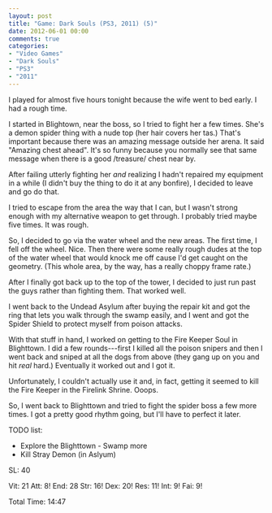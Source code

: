 ```yaml
---
layout: post
title: "Game: Dark Souls (PS3, 2011) (5)"
date: 2012-06-01 00:00
comments: true
categories:
- "Video Games"
- "Dark Souls"
- "PS3"
- "2011"
---
```


I played for almost five hours tonight because the wife went to
bed early. I had a rough time.

I started in Blightown, near the boss, so I tried to fight her a
few times. She's a demon spider thing with a nude top (her hair
covers her tas.) That's important because there was an amazing
message outside her arena. It said "Amazing chest ahead". It's so
funny because you normally see that same message when there is a
good /treasure/ chest near by.

After failing utterly fighting her *and* realizing I hadn't
repaired my equipment in a while (I didn't buy the thing to do it
at any bonfire), I decided to leave and go do that.

I tried to escape from the area the way that I can, but I wasn't
strong enough with my alternative weapon to get through. I
probably tried maybe five times. It was rough.

So, I decided to go via the water wheel and the new areas. The
first time, I fell off the wheel. Nice. Then there were some
really rough dudes at the top of the water wheel that would knock
me off cause I'd get caught on the geometry. (This whole area, by
the way, has a really choppy frame rate.) 

After I finally got back up to the top of the tower, I decided to
just run past the guys rather than fighting them. That worked
well.

I went back to the Undead Asylum after buying the repair kit and
got the ring that lets you walk through the swamp easily, and I
went and got the Spider Shield to protect myself from poison
attacks.

With that stuff in hand, I worked on getting to the Fire Keeper
Soul in Blighttown. I did a few rounds---first I killed all the
poison snipers and then I went back and sniped at all the dogs
from above (they gang up on you and hit *real* hard.) Eventually
it worked out and I got it.

Unfortunately, I couldn't actually use it and, in fact, getting it
seemed to kill the Fire Keeper in the Firelink Shrine. Ooops.

So, I went back to Blighttown and tried to fight the spider boss a
few more times. I got a pretty good rhythm going, but I'll have to
perfect it later.

TODO list:
- Explore the Blighttown - Swamp more
- Kill Stray Demon (in Aslyum)

SL: 40

Vit: 21
Att:  8!
End: 28
Str: 16!
Dex: 20!
Res: 11!
Int:  9!
Fai:  9!

Total Time: 14:47
